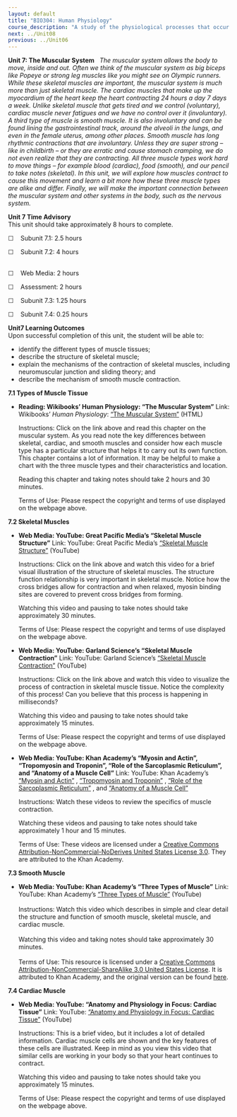 ```yaml
---
layout: default
title: "BIO304: Human Physiology"
course_description: "A study of the physiological processes that occur within the human body, with particular attention on enzyme activity, cell signaling, metabolic processes, protein synthesis, and movement."
next: ../Unit08
previous: ../Unit06
---
```

**Unit 7: The Muscular System** <span id="7"></span> 
*The muscular system allows the body to move, inside and out. Often we
think of the muscular system as big biceps like Popeye or strong leg
muscles like you might see on Olympic runners. While these skeletal
muscles are important, the muscular system is much more than just
skeletal muscle. The cardiac muscles that make up the myocardium of the
heart keep the heart contracting 24 hours a day 7 days a week. Unlike
skeletal muscle that gets tired and we control (voluntary), cardiac
muscle never fatigues and we have no control over it (involuntary). A
third type of muscle is smooth muscle. It is also involuntary and can be
found lining the gastrointestinal track, around the alveoli in the
lungs, and even in the female uterus, among other places. Smooth muscle
has long rhythmic contractions that are involuntary. Unless they are
super strong – like in childbirth – or they are erratic and cause
stomach cramping, we do not even realize that they are contracting. All
three muscle types work hard to move things – for example blood
(cardiac), food (smooth), and our pencil to take notes (skeletal). In
this unit, we will explore how muscles contract to cause this movement
and learn a bit more how these three muscle types are alike and differ.
Finally, we will make the important connection between the muscular
system and other systems in the body, such as the nervous system.*

**Unit 7 Time Advisory**  
This unit should take approximately 8 hours to complete.  
  
 ☐    Subunit 7.1: 2.5 hours  
  
 ☐    Subunit 7.2: 4 hours  
  

☐    Web Media: 2 hours  
  
 ☐    Assessment: 2 hours

  
 ☐    Subunit 7.3: 1.25 hours  
  
 ☐    Subunit 7.4: 0.25 hours

**Unit7 Learning Outcomes**  
Upon successful completion of this unit, the student will be able to:
-   identify the different types of muscle tissues;
-   describe the structure of skeletal muscle;
-   explain the mechanisms of the contraction of skeletal muscles,
    including neuromuscular junction and sliding theory; and
-   describe the mechanism of smooth muscle contraction.

**7.1 Types of Muscle Tissue** <span id="7.1"></span> 
-   **Reading: Wikibooks’ Human Physiology: “The Muscular System”**
    Link: Wikibooks’ *Human Physiology*: [“The Muscular
    System”](http://en.wikibooks.org/wiki/Human_Physiology/The_Muscular_System) (HTML)  
      
     Instructions: Click on the link above and read this chapter on the
    muscular system. As you read note the key differences between
    skeletal, cardiac, and smooth muscles and consider how each muscle
    type has a particular structure that helps it to carry out its own
    function. This chapter contains a lot of information. It may be
    helpful to make a chart with the three muscle types and their
    characteristics and location.  
      
     Reading this chapter and taking notes should take 2 hours and 30
    minutes.  
      
     Terms of Use: Please respect the copyright and terms of use
    displayed on the webpage above.

**7.2 Skeletal Muscles** <span id="7.2"></span> 
-   **Web Media: YouTube: Great Pacific Media’s “Skeletal Muscle
    Structure”**
    Link: YouTube: Great Pacific Media’s [“Skeletal Muscle
    Structure”](http://www.youtube.com/watch?v=XoP1diaXVCI&feature=related)
    (YouTube)  
      
     Instructions: Click on the link above and watch this video for a
    brief visual illustration of the structure of skeletal muscles. The
    structure function relationship is very important in skeletal
    muscle. Notice how the cross bridges allow for contraction and when
    relaxed, myosin binding sites are covered to prevent cross bridges
    from forming.  
      
     Watching this video and pausing to take notes should take
    approximately 30 minutes.  
      
     Terms of Use: Please respect the copyright and terms of use
    displayed on the webpage above.

-   **Web Media: YouTube: Garland Science’s “Skeletal Muscle
    Contraction”**
    Link: YouTube: Garland Science’s [“Skeletal Muscle
    Contraction”](http://www.youtube.com/watch?v=dnY3ic_UYps&feature=channel_video_title)
    (YouTube)  
      
     Instructions: Click on the link above and watch this video to
    visualize the process of contraction in skeletal muscle tissue.
    Notice the complexity of this process! Can you believe that this
    process is happening in milliseconds?  
      
     Watching this video and pausing to take notes should take
    approximately 15 minutes.  
      
     Terms of Use: Please respect the copyright and terms of use
    displayed on the webpage above.

-   **Web Media: YouTube: Khan Academy’s “Myosin and Actin”,
    “Tropomyosin and Troponin”, “Role of the Sarcoplasmic Reticulum”,
    and “Anatomy of a Muscle Cell”**
    Link: YouTube: Khan Academy’s [“Myosin and
    Actin”](http://www.youtube.com/watch?v=zopoN2i7ALQ) , [“Tropomyosin
    and Troponin”](http://www.youtube.com/watch?v=LiOfeSsjrB8) , [“Role
    of the Sarcoplasmic
    Reticulum”](http://www.youtube.com/watch?v=SauhB2fYQkM) , and
    [“Anatomy of a Muscle
    Cell”](http://www.youtube.com/watch?v=uY2ZOsCnXIA)   
      
     Instructions: Watch these videos to review the specifics of muscle
    contraction.  
      
     Watching these videos and pausing to take notes should take
    approximately 1 hour and 15 minutes.  
      
     Terms of Use: These videos are licensed under a [Creative Commons
    Attribution-NonCommercial-NoDerives United States License 3.0]().
    They are attributed to the Khan Academy. 

**7.3 Smooth Muscle** <span id="7.3"></span> 
-   **Web Media: YouTube: Khan Academy’s “Three Types of Muscle”**
    Link: YouTube: Khan Academy’s [“Three Types of
    Muscle”](https://www.khanacademy.org/science/healthcare-and-medicine/heart-muscle-contraction/v/three-types-of-muscle) (YouTube)  
        
     Instructions: Watch this video which describes in simple and clear
    detail the structure and function of smooth muscle, skeletal muscle,
    and cardiac muscle.  
        
     Watching this video and taking notes should take approximately 30
    minutes.  
        
     Terms of Use: This resource is licensed under a [Creative Commons
    Attribution-NonCommercial-ShareAlike 3.0 United States
    License](http://creativecommons.org/licenses/by-nc-sa/3.0/us/). It
    is attributed to Khan Academy, and the original version can be found
    [here](https://www.khanacademy.org/science/healthcare-and-medicine/heart-muscle-contraction/v/three-types-of-muscle).

**7.4 Cardiac Muscle** <span id="7.4"></span> 
-   **Web Media: YouTube: “Anatomy and Physiology in Focus: Cardiac
    Tissue”**
    Link: YouTube: [“Anatomy and Physiology in Focus: Cardiac
    Tissue”](http://www.youtube.com/watch?v=1KXZ0Tcxozo) (YouTube)  
      
     Instructions: This is a brief video, but it includes a lot of
    detailed information. Cardiac muscle cells are shown and the key
    features of these cells are illustrated. Keep in mind as you view
    this video that similar cells are working in your body so that your
    heart continues to contract.  
      
     Watching this video and pausing to take notes should take you
    approximately 15 minutes.  
      
     Terms of Use: Please respect the copyright and terms of use
    displayed on the webpage above.


